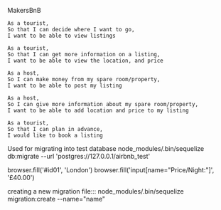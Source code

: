 MakersBnB

```
As a tourist,
So that I can decide where I want to go,
I want to be able to view listings
```

```
As a tourist,
So that I can get more information on a listing,
I want to be able to view the location, and price
```

```
As a host,
So I can make money from my spare room/property,
I want to be able to post my listing
```

```
As a host,
So I can give more information about my spare room/property,
I want to be able to add location and price to my listing
```

```
As a tourist,
So that I can plan in advance,
I would like to book a listing
```

Used for migrating into test database
node_modules/.bin/sequelize db:migrate --url 'postgres://127.0.0.1/airbnb_test'

browser.fill('#id01', 'London')
browser.fill('input[name="Price/Night:"]', '£40.00')

creating a new migration file:::
node_modules/.bin/sequelize migration:create --name="name"
